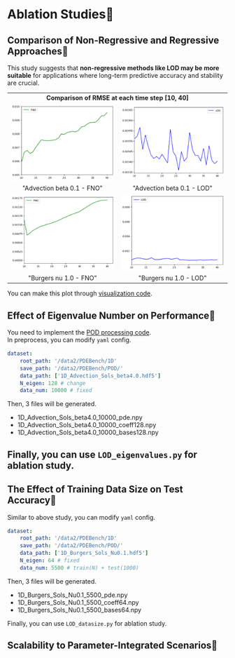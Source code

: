 # Ablation Studies🥛
## Comparison of Non-Regressive and Regressive Approaches🦎
This study suggests that **non-regressive methods like LOD may be more suitable** for applications where long-term predictive accuracy and stability are crucial.
<table class="center">
<tr>
  <td style="text-align:center;" colspan="2"><b>Comparison of RMSE at each time step [10, 40]</b></td>
</tr>
<tr>
  <td><img src="../images/adv_time_0.1_FNO.png"></td>
  <td><img src="../images/adv_time_0.1_LOD.png"></td>           
</tr>
<tr>
  <td width=25% style="text-align:center;">"Advection beta 0.1 - FNO”</td>
  <td width=25% style="text-align:center;">"Advection beta 0.1 - LOD"</td>
</tr>

<tr>
  <td><img src="../images/bur_time_1.0_FNO.png"></td>
  <td><img src="../images/bur_time_1.0_LOD.png"></td>           
</tr>
<tr>
  <td width=25% style="text-align:center;">"Burgers nu 1.0 - FNO”</td>
  <td width=25% style="text-align:center;">"Burgers nu 1.0 - LOD"</td>
</tr>
</table>

You can make this plot through [visualization code](https://github.com/voltwin-dev/LOD-ML/blob/main/1D_visualization.py#L292).

## Effect of Eigenvalue Number on Performance🐍
You need to implement the [POD processing code]().  
In preprocess, you can modify `yaml` config.  
```yaml
dataset:
    root_path: '/data2/PDEBench/1D'
    save_path: '/data2/PDEBench/POD/'
    data_path: ['1D_Advection_Sols_beta4.0.hdf5']
    N_eigen: 128 # change
    data_num: 10000 # fixed
```

Then, 3 files will be generated.  
- 1D_Advection_Sols_beta4.0_10000_pde.npy
- 1D_Advection_Sols_beta4.0_10000_coeff128.npy
- 1D_Advection_Sols_beta4.0_10000_bases128.npy
  
Finally, you can use `LOD_eigenvalues.py` for ablation study.
----

  
## The Effect of Training Data Size on Test Accuracy🐲
Similar to above study, you can modify `yaml` config.  
```yaml
dataset:
    root_path: '/data2/PDEBench/1D'
    save_path: '/data2/PDEBench/POD/'
    data_path: ['1D_Burgers_Sols_Nu0.1.hdf5']
    N_eigen: 64 # fixed
    data_num: 5500 # train(N) + test(1000)
```

Then, 3 files will be generated.  
- 1D_Burgers_Sols_Nu0.1_5500_pde.npy
- 1D_Burgers_Sols_Nu0.1_5500_coeff64.npy
- 1D_Burgers_Sols_Nu0.1_5500_bases64.npy
  
Finally, you can use `LOD_datasize.py` for ablation study.

## Scalability to Parameter-Integrated Scenarios🐉
